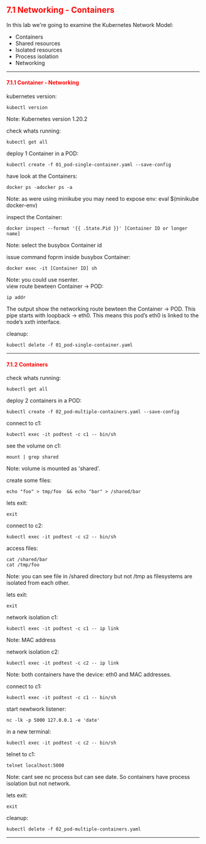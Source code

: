 ## <font color='red'> 7.1 Networking - Containers </font>

In this lab we're going to examine the Kubernetes Network Model:
* Containers
* Shared resources
* Isolated resources
* Process isolation
* Networking

---

#### <font color='red'> 7.1.1 Container - Networking </font>
kubernetes version:
```
kubectl version
```
Note: Kubernetes version 1.20.2  

check whats running:
```
kubectl get all
```
deploy 1 Container in a POD:
```
kubectl create -f 01_pod-single-container.yaml --save-config
```
have look at the Containers:
```
docker ps -adocker ps -a

```
Note: as were using minikube you may need to expose env: eval $(minikube docker-env)  

inspect the Container:
```
docker inspect --format '{{ .State.Pid }}' [Container ID or longer name]
```
Note: select the busybox Container id

issue command foprm inside busybox Container:
```
docker exec -it [Container ID] sh
```
Note: you could use nsenter.  
view route bewteen Container -> POD:
```
ip addr
```
The output show the networking route bewteen the Container -> POD. This pipe starts with loopback -> eth0.
This means this pod’s eth0 is linked to the node’s xxth interface.  


cleanup:
```
kubectl delete -f 01_pod-single-container.yaml
```

---

#### <font color='red'> 7.1.2 Containers </font>
check whats running:
```
kubectl get all
```
deploy 2 containers in a POD:
```
kubectl create -f 02_pod-multiple-containers.yaml --save-config
```
connect to c1:
```
kubectl exec -it podtest -c c1 -- bin/sh
```
see the volume on c1:
```
mount | grep shared
```
Note: volume is mounted as 'shared'.  

create some files:
```
echo "foo" > tmp/foo  && echo "bar" > /shared/bar
```
lets exit:
```
exit
```
connect to c2:
```
kubectl exec -it podtest -c c2 -- bin/sh
```
access files:
```
cat /shared/bar
cat /tmp/foo
```
Note: you can see file in /shared directory but not /tmp as filesystems are isolated from each other.  

lets exit:
```
exit
```
network isolation c1:
```
kubectl exec -it podtest -c c1 -- ip link
```
Note: MAC address  

network isolation c2:
```
kubectl exec -it podtest -c c2 -- ip link
```
Note: both containers have the device: eth0 and MAC addresses.  

connect to c1:
```
kubectl exec -it podtest -c c1 -- bin/sh
```
start newtwork listener:
```
nc -lk -p 5000 127.0.0.1 -e 'date'
```
in a new terminal:
```
kubectl exec -it podtest -c c2 -- bin/sh
```
telnet to c1:
```
telnet localhost:5000
```
Note: cant see nc process but can see date.  So containers have process isolation but not network.





lets exit:
```
exit
```
cleanup:
```
kubectl delete -f 02_pod-multiple-containers.yaml
```

---